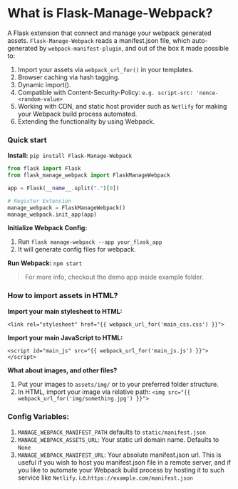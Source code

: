 # What is Flask-Manage-Webpack?
A Flask extension that connect and manage your webpack generated assets.
`Flask-Manage-Webpack` reads a manifest.json file, which auto-generated by `webpack-manifest-plugin`, 
and out of the box it made possible to:
 
1. Import your assets via `webpack_url_for()` in your templates.
2. Browser caching via hash tagging.
3. Dynamic import().
4. Compatible with Content-Security-Policy: `e.g. script-src: 'nonce-<random-value>`
4. Working with CDN, and static host provider such as `Netlify` 
for making your Webpack build process automated.
5. Extending the functionality by using Webpack.

### Quick start
**Install:** `pip install Flask-Manage-Webpack`

```python
from flask import Flask
from flask_manage_webpack import FlaskManageWebpack

app = Flask(__name__.split(".")[0])

# Register Extension
manage_webpack = FlaskManageWebpack()
manage_webpack.init_app(app)
```

**Initialize Webpack Config:** 
1. Run `flask manage-webpack --app your_flask_app`
2. It will generate config files for webpack.

**Run Webpack:** `npm start`

> For more info, checkout the demo app inside example folder.

### How to import assets in HTML?
**Import your main stylesheet to HTML:**

`<link rel="stylesheet" href="{{ webpack_url_for('main_css.css') }}">`

**Import your main JavaScript to HTML:**

`<script id="main_js" src="{{ webpack_url_for('main_js.js') }}"></script>`

**What about images, and other files?**
1. Put your images to `assets/img/` or to your preferred folder structure.
2. In HTML, import your image via relative path: `<img src="{{ webpack_url_for('img/something.jpg') }}">`


### Config Variables:
1. `MANAGE_WEBPACK_MANIFEST_PATH` defaults to `static/manifest.json`
2. `MANAGE_WEBPACK_ASSETS_URL`: Your static url domain name. Defaults to `None`
3. `MANAGE_WEBPACK_MANIFEST_URL`: Your absolute manifest.json url. This is useful if you wish to host you manifest.json file in a remote server,
 and if you like to automate your Webpack build process by hosting it to such service like `Netlify`. i.e.`https://example.com/manifest.json`
